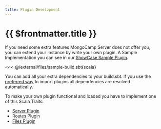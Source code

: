 ```yaml
---
title: Plugin Development
---
```

# {{ $frontmatter.title }}

If you need some extra features MongoCamp Server does not offer you, you can extend your instance by write your own plugin. A Sample Implementation you can see in our [ShowCase Sample Plugin](https://github.com/MongoCamp/mongocamp-sample-plugin).

<<< @/external/files/sample-build.sbt{scala}

You can add all your extra dependencies to your build.sbt. If you use the [preferred way](../config/properties/plugins-module.md) to import plugins all dependencies are resolved automatically.

To make your own plugin functional and loaded you have to implement one of this Scala Traits:

- [Server Plugin](plugin-server.md)
- [Routes Plugin](plugin-routes.md)
- [Files Plugin](plugin-files.md)
